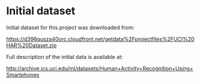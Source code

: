 # Initial dataset
Initial dataset for this project was downloaded from:

https://d396qusza40orc.cloudfront.net/getdata%2Fprojectfiles%2FUCI%20HAR%20Dataset.zip

Full description of the initial data is available at:

http://archive.ics.uci.edu/ml/datasets/Human+Activity+Recognition+Using+Smartphones

